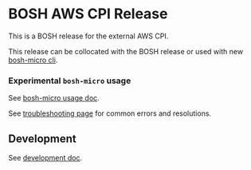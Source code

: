 # BOSH AWS CPI Release

This is a BOSH release for the external AWS CPI.

This release can be collocated with the BOSH release or used with new [bosh-micro cli](https://github.com/cloudfoundry/bosh-micro-cli).

### Experimental `bosh-micro` usage

See [bosh-micro usage doc](docs/bosh-micro-usage.md).

See [troubleshooting page](docs/troubleshooting.md) for common errors and resolutions.

## Development

See [development doc](docs/development.md).

